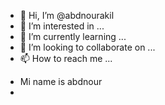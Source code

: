 - 👋 Hi, I’m @abdnourakil
- 👀 I’m interested in ...
- 🌱 I’m currently learning ...
- 💞️ I’m looking to collaborate on ...
- 📫 How to reach me ...

<!---
abdnourakil/abdnourakil is a ✨ special ✨ repository because its `README.md` (this file) appears on your GitHub profile.
You can click the Preview link to take a look at your changes.
--->
- Mi name is abdnour 
-

